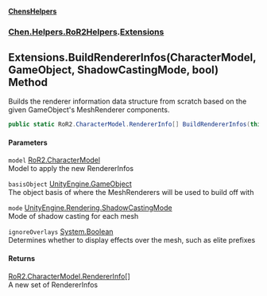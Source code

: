 #### [ChensHelpers](index 'index')
### [Chen.Helpers.RoR2Helpers](Chen_Helpers_RoR2Helpers 'Chen.Helpers.RoR2Helpers').[Extensions](Chen_Helpers_RoR2Helpers_Extensions 'Chen.Helpers.RoR2Helpers.Extensions')
## Extensions.BuildRendererInfos(CharacterModel, GameObject, ShadowCastingMode, bool) Method
Builds the renderer information data structure from scratch based on the given GameObject's MeshRenderer components.  
```csharp
public static RoR2.CharacterModel.RendererInfo[] BuildRendererInfos(this RoR2.CharacterModel model, UnityEngine.GameObject basisObject, UnityEngine.Rendering.ShadowCastingMode mode, bool ignoreOverlays);
```
#### Parameters
<a name='Chen_Helpers_RoR2Helpers_Extensions_BuildRendererInfos(RoR2_CharacterModel_UnityEngine_GameObject_UnityEngine_Rendering_ShadowCastingMode_bool)_model'></a>
`model` [RoR2.CharacterModel](https://docs.microsoft.com/en-us/dotnet/api/RoR2.CharacterModel 'RoR2.CharacterModel')  
Model to apply the new RendererInfos
  
<a name='Chen_Helpers_RoR2Helpers_Extensions_BuildRendererInfos(RoR2_CharacterModel_UnityEngine_GameObject_UnityEngine_Rendering_ShadowCastingMode_bool)_basisObject'></a>
`basisObject` [UnityEngine.GameObject](https://docs.microsoft.com/en-us/dotnet/api/UnityEngine.GameObject 'UnityEngine.GameObject')  
The object basis of where the MeshRenderers will be used to build off with
  
<a name='Chen_Helpers_RoR2Helpers_Extensions_BuildRendererInfos(RoR2_CharacterModel_UnityEngine_GameObject_UnityEngine_Rendering_ShadowCastingMode_bool)_mode'></a>
`mode` [UnityEngine.Rendering.ShadowCastingMode](https://docs.microsoft.com/en-us/dotnet/api/UnityEngine.Rendering.ShadowCastingMode 'UnityEngine.Rendering.ShadowCastingMode')  
Mode of shadow casting for each mesh
  
<a name='Chen_Helpers_RoR2Helpers_Extensions_BuildRendererInfos(RoR2_CharacterModel_UnityEngine_GameObject_UnityEngine_Rendering_ShadowCastingMode_bool)_ignoreOverlays'></a>
`ignoreOverlays` [System.Boolean](https://docs.microsoft.com/en-us/dotnet/api/System.Boolean 'System.Boolean')  
Determines whether to display effects over the mesh, such as elite prefixes
  
#### Returns
[RoR2.CharacterModel.RendererInfo](https://docs.microsoft.com/en-us/dotnet/api/RoR2.CharacterModel.RendererInfo 'RoR2.CharacterModel.RendererInfo')[[]](https://docs.microsoft.com/en-us/dotnet/api/System.Array 'System.Array')  
A new set of RendererInfos

